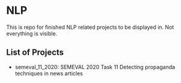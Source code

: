# NLP 
This is repo for finished NLP related projects to be displayed in. Not everything is visible.

## List of Projects 
* semeval\_11_2020: SEMEVAL 2020 Task 11
  Detecting propaganda techniques in news articles
